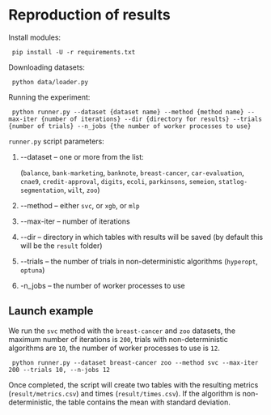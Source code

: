 # Reproduction of results

Install modules:

     pip install -U -r requirements.txt

Downloading datasets:

     python data/loader.py

Running the experiment:

     python runner.py --dataset {dataset name} --method {method name} --max-iter {number of iterations} --dir {directory for results} --trials {number of trials} --n_jobs {the number of worker processes to use}

`runner.py` script parameters:

1. --dataset – one or more from the list:

     (`balance`, `bank-marketing`, `banknote`, `breast-cancer`, `car-evaluation`, `cnae9`, `credit-approval`,
      `digits`, `ecoli`, `parkinsons`, `semeion`, `statlog-segmentation`, `wilt`, `zoo`)

2. --method – either `svc`, or `xgb`, or `mlp`
3. --max-iter – number of iterations
4. --dir – directory in which tables with results will be saved (by default this will be the `result` folder)
5. --trials – the number of trials in non-deterministic algorithms (`hyperopt`, `optuna`)
6. -n_jobs – the number of worker processes to use


## Launch example

We run the `svc` method with the `breast-cancer` and `zoo` datasets, the maximum number of iterations is `200`, trials with non-deterministic algorithms are `10`, the number of worker processes to use is `12`.

     python runner.py --dataset breast-cancer zoo --method svc --max-iter 200 --trials 10, --n-jobs 12

Once completed, the script will create two tables with the resulting metrics (`result/metrics.csv`) and times (`result/times.csv`). If the algorithm is non-deterministic, the table contains the mean with standard deviation.

